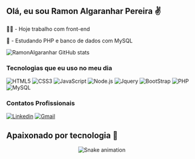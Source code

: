 ## Olá, eu sou <b>Ramon Algaranhar Pereira</b> ✌️

👨‍💻 - Hoje trabalho com front-end

📝 - Estudando PHP e banco de dados com MySQL

![RamonAlgaranhar GitHub stats](https://github-readme-stats.vercel.app/api?username=RamonAlgaranhar&show_icons=true&theme=radical)

### Tecnologias que eu uso no meu dia

<div style="display:inline_block">
    <img align-items="center" alt="HTML5" src="https://img.shields.io/badge/HTML5-E34F26?style=for-the-badge&logo=html5&logoColor=white"/>
    <img align-items="center" alt="CSS3" src="https://img.shields.io/badge/CSS3-1572B6?style=for-the-badge&logo=css3&logoColor=white"/>
    <img align-items="center" alt="JavaScript" src="https://img.shields.io/badge/JavaScript-F7DF1E?style=for-the-badge&logo=javascript&logoColor=black"/>
    <img align-items="center" alt="Node.js" src="https://img.shields.io/badge/Node.js-43853D?style=for-the-badge&logo=node.js&logoColor=white"/>
    <img align-items="center" alt="Jquery" src="https://img.shields.io/badge/jQuery-0769AD?style=for-the-badge&logo=jquery&logoColor=white"/>
    <img align-items="center" alt="BootStrap" src="https://img.shields.io/badge/Bootstrap-563D7C?style=for-the-badge&logo=bootstrap&logoColor=white"/>
    <img align-items="center" alt="PHP" src="https://img.shields.io/badge/PHP-777BB4?style=for-the-badge&logo=php&logoColor=white"/>
    <img align-items="center" alt="MySQL" src="https://img.shields.io/badge/MySQL-00000F?style=for-the-badge&logo=mysql&logoColor=white"/>
</div>

### Contatos Profissionais 

[![Linkedin](https://img.shields.io/badge/LinkedIn-0077B5?style=for-the-badge&logo=linkedin&logoColor=white)](www.linkedin.com/in/ramon-algaranhar-pereira-518b33234)
[![Gmail](https://img.shields.io/badge/Gmail-D14836?style=for-the-badge&logo=gmail&logoColor=white)](mailto:algaranharralg20@gmail.com)

## Apaixonado por tecnologia 💖

<div align="center">

  ![Snake animation](https://github.com/danielbped/danielbped/blob/output/github-contribution-grid-snake.svg)
  
</div>
